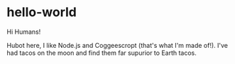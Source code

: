 # hello-world

Hi Humans!

Hubot here, I like Node.js and Coggeescropt (that's what I'm made of!).
I've had tacos on the moon and find them far supurior to Earth tacos.
